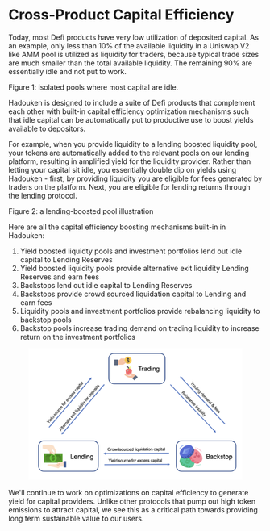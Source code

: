 # Cross-Product Capital Efficiency

Today, most Defi products have very low utilization of deposited capital. As an example, only less than 10% of the available liquidity in a Uniswap V2 like AMM pool is utilized as liquidity for traders, because typical trade sizes are much smaller than the total available liquidity. The remaining 90% are essentially idle and not put to work.

Figure 1: isolated pools where most capital are idle.

Hadouken is designed to include a suite of Defi products that complement each other with built-in capital efficiency optimization mechanisms such that idle capital can be automatically put to productive use to boost yields available to depositors.

For example, when you provide liquidity to a lending boosted liquidity pool, your tokens are automatically added to the relevant pools on our lending platform, resulting in amplified yield for the liquidity provider. Rather than letting your capital sit idle, you essentially double dip on yields using Hadouken - first, by providing liquidity you are eligible for fees generated by traders on the platform. Next, you are eligible for lending returns through the lending protocol.

Figure 2: a lending-boosted pool illustration

Here are all the capital efficiency boosting mechanisms built-in in Hadouken:

1) Yield boosted liquidty pools and investment portfolios lend out idle capital to Lending Reserves
2) Yield boosted liquidity pools provide alternative exit liquidity Lending Reserves and earn fees
3) Backstops lend out idle capital to Lending Reserves
4) Backstops provide crowd sourced liquidation capital to Lending and earn fees
5) Liquidity pools and investment portfolios provide rebalancing liquidity to backstop pools
6) Backstop pools increase trading demand on trading liquidity to increase return on the investment portfolios

<figure><img src="../.gitbook/assets/image.png" alt=""><figcaption></figcaption></figure>

We'll continue to work on optimizations on capital efficiency to generate yield for capital providers. Unlike other protocols that pump out high token emissions to attract capital, we see this as a critical path towards providing long term sustainable value to our users.
